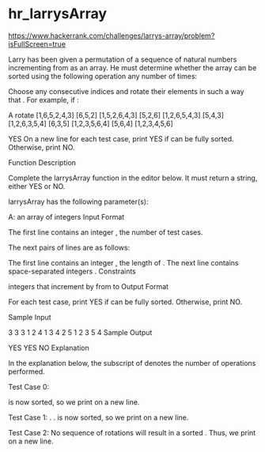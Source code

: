 # hr_larrysArray
https://www.hackerrank.com/challenges/larrys-array/problem?isFullScreen=true


Larry has been given a permutation of a sequence of natural numbers incrementing from  as an array. He must determine whether the array can be sorted using the following operation any number of times:

Choose any  consecutive indices and rotate their elements in such a way that .
For example, if :

A		rotate 
[1,6,5,2,4,3]	[6,5,2]
[1,5,2,6,4,3]	[5,2,6]
[1,2,6,5,4,3]	[5,4,3]
[1,2,6,3,5,4]	[6,3,5]
[1,2,3,5,6,4]	[5,6,4]
[1,2,3,4,5,6]

YES
On a new line for each test case, print YES if  can be fully sorted. Otherwise, print NO.

Function Description

Complete the larrysArray function in the editor below. It must return a string, either YES or NO.

larrysArray has the following parameter(s):

A: an array of integers
Input Format

The first line contains an integer , the number of test cases.

The next  pairs of lines are as follows:

The first line contains an integer , the length of .
The next line contains  space-separated integers .
Constraints

 integers that increment by  from  to 
Output Format

For each test case, print YES if  can be fully sorted. Otherwise, print NO.

Sample Input

3
3
3 1 2
4
1 3 4 2
5
1 2 3 5 4
Sample Output

YES
YES
NO
Explanation

In the explanation below, the subscript of  denotes the number of operations performed.

Test Case 0:

 is now sorted, so we print  on a new line.

Test Case 1:
.
.
 is now sorted, so we print  on a new line.

Test Case 2:
No sequence of rotations will result in a sorted . Thus, we print  on a new line.
